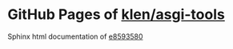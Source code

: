 GitHub Pages of [klen/asgi-tools](https://github.com/klen/asgi-tools.git)
===
Sphinx html documentation of [e8593580](https://github.com/klen/asgi-tools/tree/e8593580471c8d536b5780b95cb5156be3fc5fe4)
